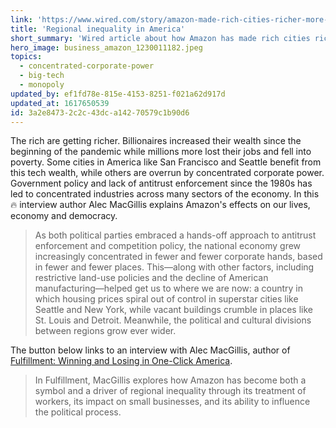 ```yaml
---
link: 'https://www.wired.com/story/amazon-made-rich-cities-richer-more-dystopian/'
title: 'Regional inequality in America'
short_summary: 'Wired article about how Amazon has made rich cities richer—and also more dystopian. In a new book, Alec MacGillis explores the growing divide between winner-take-all cities and everywhere else, and the ecommerce giant at the heart of it.'
hero_image: business_amazon_1230011182.jpeg
topics:
  - concentrated-corporate-power
  - big-tech
  - monopoly
updated_by: ef1fd78e-815e-4153-8251-f021a62d917d
updated_at: 1617650539
id: 3a2e8473-2c2c-43dc-a142-70579c1b90d6
---
```

The rich are getting richer. Billionaires increased their wealth since the beginning of the pandemic while millions more lost their jobs and fell into poverty. Some cities in America like San Francisco and Seattle benefit from this tech wealth, while others are overrun by concentrated corporate power. Government policy and lack of antitrust enforcement since the 1980s has led to concentrated industries across many sectors of the economy. In this 🔥 interview author Alec MacGillis explains Amazon's effects on our lives, economy and democracy.

> As both political parties embraced a hands-off approach to antitrust enforcement and competition policy, the national economy grew increasingly concentrated in fewer and fewer corporate hands, based in fewer and fewer places. This—along with other factors, including restrictive land-use policies and the decline of American manufacturing—helped get us to where we are now: a country in which housing prices spiral out of control in superstar cities like Seattle and New York, while vacant buildings crumble in places like St. Louis and Detroit. Meanwhile, the political and cultural divisions between regions grow ever wider. 

The button below links to an interview with Alec MacGillis, author of [Fulfillment: Winning and Losing in One-Click America](https://us.macmillan.com/books/9780374159276).

> In Fulfillment, MacGillis explores how Amazon has become both a symbol and a driver of regional inequality through its treatment of workers, its impact on small businesses, and its ability to influence the political process.